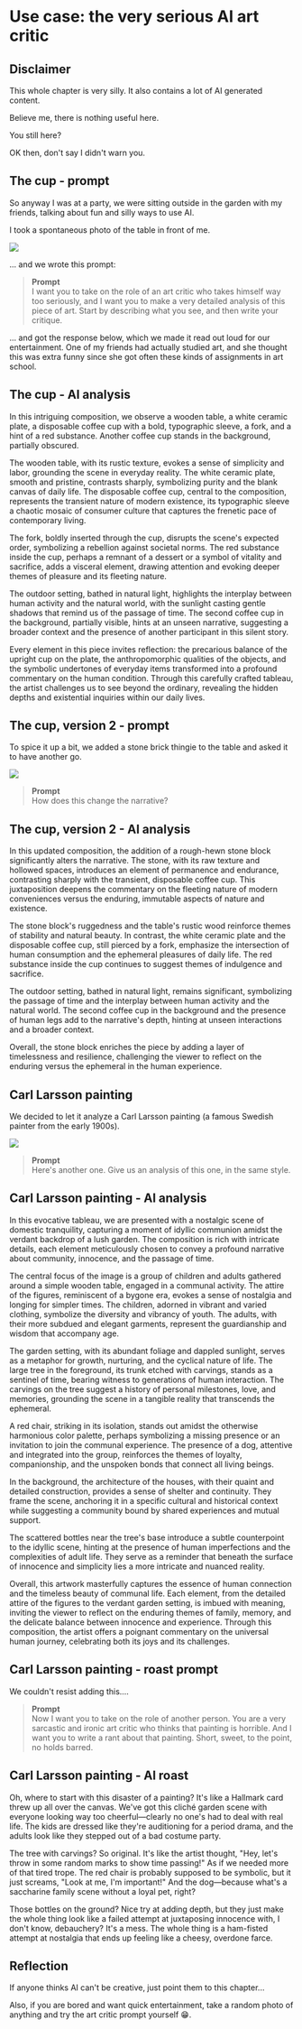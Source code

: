 # Use case: the very serious AI art critic

## Disclaimer

This whole chapter is very silly. It also contains a lot of AI generated content.

Believe me, there is nothing useful here.

You still here?

OK then, don't say I didn't warn you.

## The cup - prompt

So anyway I was at a party, we were sitting outside in the garden with my friends, talking about fun and silly ways to use AI.

I took a spontaneous photo of the table in front of me.

![](../.gitbook/assets/250-cup.png)

... and we wrote this prompt:

> **Prompt**  
> I want you to take on the role of an art critic who takes himself way too seriously, and I want you to make a very detailed analysis of this piece of art. Start by describing what you see, and then write your critique.

... and got the response below, which we made it read out loud for our entertainment. One of my friends had actually studied art, and she thought this was extra funny since she got often these kinds of assignments in art school.

## The cup - AI analysis

In this intriguing composition, we observe a wooden table, a white ceramic plate, a disposable coffee cup with a bold, typographic sleeve, a fork, and a hint of a red substance. Another coffee cup stands in the background, partially obscured.

The wooden table, with its rustic texture, evokes a sense of simplicity and labor, grounding the scene in everyday reality. The white ceramic plate, smooth and pristine, contrasts sharply, symbolizing purity and the blank canvas of daily life. The disposable coffee cup, central to the composition, represents the transient nature of modern existence, its typographic sleeve a chaotic mosaic of consumer culture that captures the frenetic pace of contemporary living.

The fork, boldly inserted through the cup, disrupts the scene's expected order, symbolizing a rebellion against societal norms. The red substance inside the cup, perhaps a remnant of a dessert or a symbol of vitality and sacrifice, adds a visceral element, drawing attention and evoking deeper themes of pleasure and its fleeting nature.

The outdoor setting, bathed in natural light, highlights the interplay between human activity and the natural world, with the sunlight casting gentle shadows that remind us of the passage of time. The second coffee cup in the background, partially visible, hints at an unseen narrative, suggesting a broader context and the presence of another participant in this silent story.

Every element in this piece invites reflection: the precarious balance of the upright cup on the plate, the anthropomorphic qualities of the objects, and the symbolic undertones of everyday items transformed into a profound commentary on the human condition. Through this carefully crafted tableau, the artist challenges us to see beyond the ordinary, revealing the hidden depths and existential inquiries within our daily lives.

## The cup, version 2 - prompt

To spice it up a bit, we added a stone brick thingie to the table and asked it to have another go.

![](../.gitbook/assets/250-cup-with-rock-thing.png)

> **Prompt**  
> How does this change the narrative?

## The cup, version 2 - AI analysis

In this updated composition, the addition of a rough-hewn stone block significantly alters the narrative. The stone, with its raw texture and hollowed spaces, introduces an element of permanence and endurance, contrasting sharply with the transient, disposable coffee cup. This juxtaposition deepens the commentary on the fleeting nature of modern conveniences versus the enduring, immutable aspects of nature and existence.

The stone block's ruggedness and the table's rustic wood reinforce themes of stability and natural beauty. In contrast, the white ceramic plate and the disposable coffee cup, still pierced by a fork, emphasize the intersection of human consumption and the ephemeral pleasures of daily life. The red substance inside the cup continues to suggest themes of indulgence and sacrifice.

The outdoor setting, bathed in natural light, remains significant, symbolizing the passage of time and the interplay between human activity and the natural world. The second coffee cup in the background and the presence of human legs add to the narrative's depth, hinting at unseen interactions and a broader context.

Overall, the stone block enriches the piece by adding a layer of timelessness and resilience, challenging the viewer to reflect on the enduring versus the ephemeral in the human experience.

## Carl Larsson painting

We decided to let it analyze a Carl Larsson painting (a famous Swedish painter from the early 1900s).

![](../.gitbook/assets/250-carl-larsson-painting.png)

> **Prompt**  
> Here's another one. Give us an analysis of this one, in the same style.

## Carl Larsson painting - AI analysis

In this evocative tableau, we are presented with a nostalgic scene of domestic tranquility, capturing a moment of idyllic communion amidst the verdant backdrop of a lush garden. The composition is rich with intricate details, each element meticulously chosen to convey a profound narrative about community, innocence, and the passage of time.

The central focus of the image is a group of children and adults gathered around a simple wooden table, engaged in a communal activity. The attire of the figures, reminiscent of a bygone era, evokes a sense of nostalgia and longing for simpler times. The children, adorned in vibrant and varied clothing, symbolize the diversity and vibrancy of youth. The adults, with their more subdued and elegant garments, represent the guardianship and wisdom that accompany age.

The garden setting, with its abundant foliage and dappled sunlight, serves as a metaphor for growth, nurturing, and the cyclical nature of life. The large tree in the foreground, its trunk etched with carvings, stands as a sentinel of time, bearing witness to generations of human interaction. The carvings on the tree suggest a history of personal milestones, love, and memories, grounding the scene in a tangible reality that transcends the ephemeral.

A red chair, striking in its isolation, stands out amidst the otherwise harmonious color palette, perhaps symbolizing a missing presence or an invitation to join the communal experience. The presence of a dog, attentive and integrated into the group, reinforces the themes of loyalty, companionship, and the unspoken bonds that connect all living beings.

In the background, the architecture of the houses, with their quaint and detailed construction, provides a sense of shelter and continuity. They frame the scene, anchoring it in a specific cultural and historical context while suggesting a community bound by shared experiences and mutual support.

The scattered bottles near the tree's base introduce a subtle counterpoint to the idyllic scene, hinting at the presence of human imperfections and the complexities of adult life. They serve as a reminder that beneath the surface of innocence and simplicity lies a more intricate and nuanced reality.

Overall, this artwork masterfully captures the essence of human connection and the timeless beauty of communal life. Each element, from the detailed attire of the figures to the verdant garden setting, is imbued with meaning, inviting the viewer to reflect on the enduring themes of family, memory, and the delicate balance between innocence and experience. Through this composition, the artist offers a poignant commentary on the universal human journey, celebrating both its joys and its challenges.

## Carl Larsson painting - roast prompt

We couldn't resist adding this....

> **Prompt**  
> Now I want you to take on the role of another person. You are a very sarcastic and ironic art critic who thinks that painting is horrible. And I want you to write a rant about that painting. Short, sweet, to the point, no holds barred.

## Carl Larsson painting - AI roast

Oh, where to start with this disaster of a painting? It's like a Hallmark card threw up all over the canvas. We've got this cliché garden scene with everyone looking way too cheerful—clearly no one's had to deal with real life. The kids are dressed like they're auditioning for a period drama, and the adults look like they stepped out of a bad costume party.

The tree with carvings? So original. It's like the artist thought, "Hey, let's throw in some random marks to show time passing!" As if we needed more of that tired trope. The red chair is probably supposed to be symbolic, but it just screams, "Look at me, I'm important!" And the dog—because what's a saccharine family scene without a loyal pet, right?

Those bottles on the ground? Nice try at adding depth, but they just make the whole thing look like a failed attempt at juxtaposing innocence with, I don't know, debauchery? It's a mess. The whole thing is a ham-fisted attempt at nostalgia that ends up feeling like a cheesy, overdone farce.

## Reflection

If anyone thinks AI can't be creative, just point them to this chapter...

Also, if you are bored and want quick entertainment, take a random photo of anything and try the art critic prompt yourself 😁.
